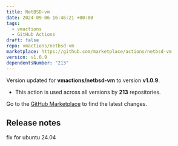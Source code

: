 ```yaml
---
title: NetBSD-vm
date: 2024-09-06 16:46:21 +00:00
tags:
  - vmactions
  - GitHub Actions
draft: false
repo: vmactions/netbsd-vm
marketplace: https://github.com/marketplace/actions/netbsd-vm
version: v1.0.9
dependentsNumber: "213"
---
```



Version updated for **vmactions/netbsd-vm** to version **v1.0.9**.
- This action is used across all versions by **213** repositories.

Go to the [GitHub Marketplace](https://github.com/marketplace/actions/netbsd-vm) to find the latest changes.

## Release notes

fix for ubuntu 24.04
